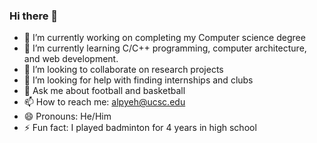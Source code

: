 ### Hi there 👋

- 🔭 I’m currently working on completing my Computer science degree
- 🌱 I’m currently learning C/C++ programming, computer architecture, and web development.
- 👯 I’m looking to collaborate on research projects
- 🤔 I’m looking for help with finding internships and clubs
- 💬 Ask me about football and basketball
- 📫 How to reach me: alpyeh@ucsc.edu
- 😄 Pronouns: He/Him
- ⚡ Fun fact: I played badminton for 4 years in high school

